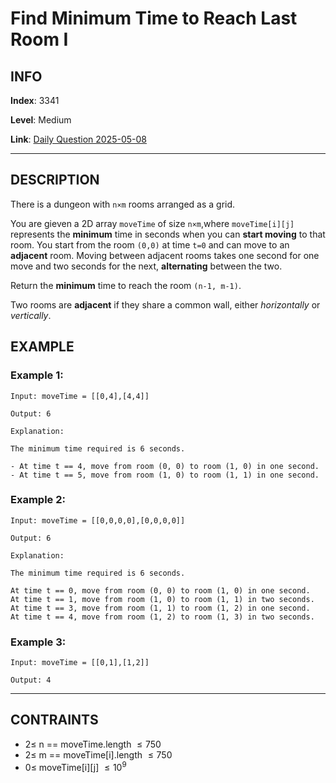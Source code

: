 # Find Minimum Time to Reach Last Room I

## INFO

**Index**: 3341

**Level**: Medium

**Link**: [Daily Question 2025-05-08](https://leetcode.com/problems/find-minimum-time-to-reach-last-room-ii/?envType=daily-question&envId=2025-05-08)

---

## DESCRIPTION

There is a dungeon with `n×m` rooms arranged as a grid.

You are gieven a 2D array `moveTime` of size `n×m`,where `moveTime[i][j]` represents the **minimum** time in seconds when you can **start moving** to that room. You start from the room `(0,0)` at time `t=0` and can move to an **adjacent** room. Moving between adjacent rooms takes one second for one move and two seconds for the next, **alternating** between the two.

Return the **minimum** time to reach the room `(n-1, m-1)`.

Two rooms are **adjacent** if they share a common wall, either *horizontally* or *vertically*.

## EXAMPLE
### Example 1:

    Input: moveTime = [[0,4],[4,4]]

    Output: 6

    Explanation:

    The minimum time required is 6 seconds.

    - At time t == 4, move from room (0, 0) to room (1, 0) in one second.
    - At time t == 5, move from room (1, 0) to room (1, 1) in one second.

### Example 2:

    Input: moveTime = [[0,0,0,0],[0,0,0,0]]

    Output: 6

    Explanation:

    The minimum time required is 6 seconds.

    At time t == 0, move from room (0, 0) to room (1, 0) in one second.
    At time t == 1, move from room (1, 0) to room (1, 1) in two seconds.
    At time t == 3, move from room (1, 1) to room (1, 2) in one second.
    At time t == 4, move from room (1, 2) to room (1, 3) in two seconds.

### Example 3:

    Input: moveTime = [[0,1],[1,2]]

    Output: 4
---

## CONTRAINTS

- $2 \leq$ n == moveTime.length $\leq 750$
- $2 \leq$ m == moveTime[i].length $\leq 750$
- $0 \leq$ moveTime[i][j] $\leq 10^9$
